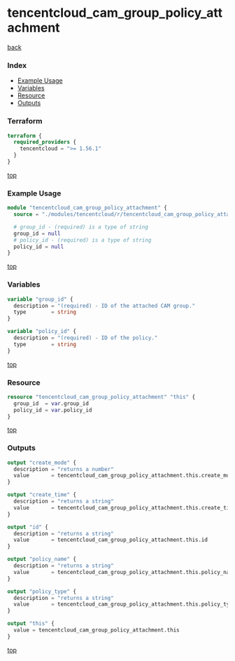 # tencentcloud_cam_group_policy_attachment

[back](../tencentcloud.md)

### Index

- [Example Usage](#example-usage)
- [Variables](#variables)
- [Resource](#resource)
- [Outputs](#outputs)

### Terraform

```terraform
terraform {
  required_providers {
    tencentcloud = ">= 1.56.1"
  }
}
```

[top](#index)

### Example Usage

```terraform
module "tencentcloud_cam_group_policy_attachment" {
  source = "./modules/tencentcloud/r/tencentcloud_cam_group_policy_attachment"

  # group_id - (required) is a type of string
  group_id = null
  # policy_id - (required) is a type of string
  policy_id = null
}
```

[top](#index)

### Variables

```terraform
variable "group_id" {
  description = "(required) - ID of the attached CAM group."
  type        = string
}

variable "policy_id" {
  description = "(required) - ID of the policy."
  type        = string
}
```

[top](#index)

### Resource

```terraform
resource "tencentcloud_cam_group_policy_attachment" "this" {
  group_id  = var.group_id
  policy_id = var.policy_id
}
```

[top](#index)

### Outputs

```terraform
output "create_mode" {
  description = "returns a number"
  value       = tencentcloud_cam_group_policy_attachment.this.create_mode
}

output "create_time" {
  description = "returns a string"
  value       = tencentcloud_cam_group_policy_attachment.this.create_time
}

output "id" {
  description = "returns a string"
  value       = tencentcloud_cam_group_policy_attachment.this.id
}

output "policy_name" {
  description = "returns a string"
  value       = tencentcloud_cam_group_policy_attachment.this.policy_name
}

output "policy_type" {
  description = "returns a string"
  value       = tencentcloud_cam_group_policy_attachment.this.policy_type
}

output "this" {
  value = tencentcloud_cam_group_policy_attachment.this
}
```

[top](#index)